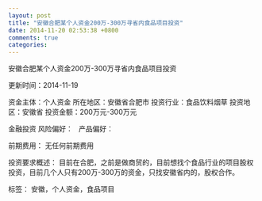 ```yaml
---
layout: post
title: "安徽合肥某个人资金200万-300万寻省内食品项目投资"
date: 2014-11-20 02:53:38 +0800
comments: true
categories: 
---
```

安徽合肥某个人资金200万-300万寻省内食品项目投资



更新时间：2014-11-19

资金主体：个人资金
所在地区：安徽省合肥市
投资行业：食品饮料烟草
投资地区：安徽省
投资金额：200万元-300万元

金融投资
风险偏好：
                             
                                                                                产品偏好：

前期费用：
无任何前期费用

投资要求概述：
目前在合肥，之前是做商贸的，目前想找个食品行业的项目股权投资，目前几个人只有200万-300万的资金，只找安徽省内的，股权合作。

标签：
安徽，个人资金，食品项目

